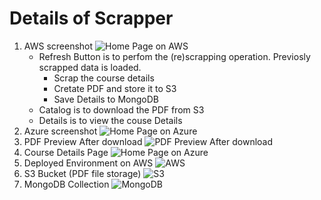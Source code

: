 # Details of Scrapper
1. AWS screenshot
    ![Home Page on AWS](./ins/1.PNG)
    - Refresh Button is to perfom the (re)scrapping operation. Previosly scrapped data is loaded.
        - Scrap the course details
        - Cretate PDF and store it to S3
        - Save Details to MongoDB
    - Catalog is to download the PDF from S3
    - Details is to view the couse Details
2. Azure screenshot
    ![Home Page on Azure](./ins/8.PNG)
3. PDF Preview After download 
    ![PDF Preview After download](./ins/2.PNG)
4. Course Details Page
    ![Home Page on Azure](./ins/3.PNG)
5. Deployed Environment on AWS
    ![AWS](./ins/4.PNG)
6. S3 Bucket (PDF file storage)
    ![S3](./ins/5.PNG)
7. MongoDB Collection
    ![MongoDB](./ins/6.PNG)
